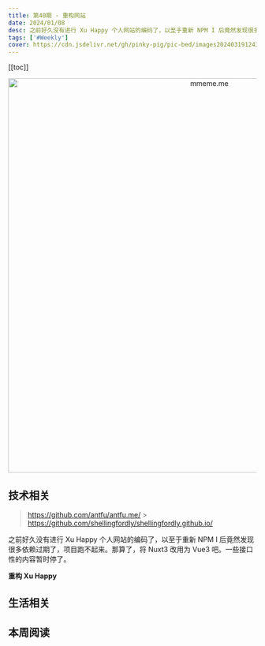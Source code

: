 ```yaml
---
title: 第40期 - 重构网站
date: 2024/01/08
desc: 之前好久没有进行 Xu Happy 个人网站的编码了，以至于重新 NPM I 后竟然发现很多依赖过期了，项目跑不起来。那算了，将 Nuxt3 改用为 Vue3 吧。一些接口性的内容暂时停了。
tags: ['#Weekly']
cover: https://cdn.jsdelivr.net/gh/pinky-pig/pic-bed/images20240319124324.png
---
```


[[toc]]

<p align="center">
  <img alt="mmeme.me" src="https://cdn.jsdelivr.net/gh/pinky-pig/pic-bed/images20240319124324.png" width=800 />
</p>

## 技术相关

> https://github.com/antfu/antfu.me/ > https://github.com/shellingfordly/shellingfordly.github.io/

之前好久没有进行 Xu Happy 个人网站的编码了，以至于重新 NPM I 后竟然发现很多依赖过期了，项目跑不起来。那算了，将 Nuxt3 改用为 Vue3 吧。一些接口性的内容暂时停了。

**重构 Xu Happy**

## 生活相关

## 本周阅读
